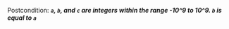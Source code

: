 Postcondition: ***`a`, `b`, and `c` are integers within the range -10^9 to 10^9. `b` is equal to `a`***